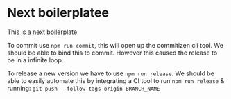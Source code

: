 # Next boilerplatee

This is a next boilerplate

To commit use `npm run commit`, this will open up the commitizen cli tool. We should be able to bind this to commit. However this caused the release to be in a infinite loop.

To release a new version we have to use `npm run release`. We should be able to easily automate this by integrating a CI tool to run `npm run release` & running: `git push --follow-tags origin BRANCH_NAME`
